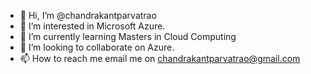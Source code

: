 - 👋 Hi, I’m @chandrakantparvatrao
- 👀 I’m interested in Microsoft Azure.
- 🌱 I’m currently learning Masters in Cloud Computing
- 💞️ I’m looking to collaborate on Azure.
- 📫 How to reach me email me on chandrakantparvatrao@gmail.com

<!---
chandrakantparvatrao/chandrakantparvatrao is a ✨ special ✨ repository because its `README.md` (this file) appears on your GitHub profile.
You can click the Preview link to take a look at your changes.
--->
